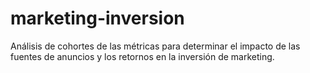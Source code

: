 # marketing-inversion
Análisis de cohortes de las métricas para determinar el impacto de las fuentes de anuncios y los retornos en la inversión de marketing.
